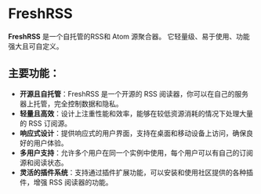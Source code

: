 # FreshRSS

**FreshRSS** 是一个自托管的RSS和 Atom 源聚合器。
它轻量级、易于使用、功能强大且可自定义。

## 主要功能：

- **开源且自托管**：FreshRSS 是一个开源的 RSS 阅读器，你可以在自己的服务器上托管，完全控制数据和隐私。
- **轻量且高效**：设计上注重性能和效率，能够在较低资源消耗的情况下处理大量的 RSS 订阅源。
- **响应式设计**：提供响应式的用户界面，支持在桌面和移动设备上访问，确保良好的用户体验。
- **多用户支持**：允许多个用户在同一个实例中使用，每个用户可以有自己的订阅源和阅读状态。
- **灵活的插件系统**：支持通过插件扩展功能，可以安装和使用社区提供的各种插件，增强 RSS 阅读器的功能。